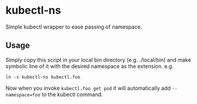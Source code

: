 # kubectl-ns

Simple kubectl wrapper to ease passing of namespace.

## Usage

Simply copy this script in your local bin directory (e.g. ./local/bin) and make symbolic line of it
with the desired namespace as the extension.
e.g.
```
ln -s kubectl-ns kubectl.foo
```

Now when you invoke `kubectl.foo get pod` it will automatically add `--namespace=foo` to the kubectl command.
 